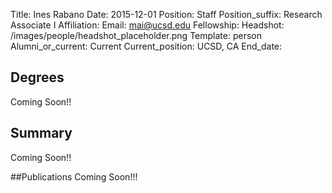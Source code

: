 Title: Ines Rabano
Date: 2015-12-01
Position: Staff
Position_suffix: Research Associate I
Affiliation:
Email: mai@ucsd.edu
Fellowship:
Headshot: /images/people/headshot_placeholder.png
Template: person
Alumni_or_current: Current
Current_position: UCSD, CA
End_date: 
<!-- Status: draft -->

## Degrees
Coming Soon!!

## Summary
Coming Soon!!

##Publications
Coming Soon!!!